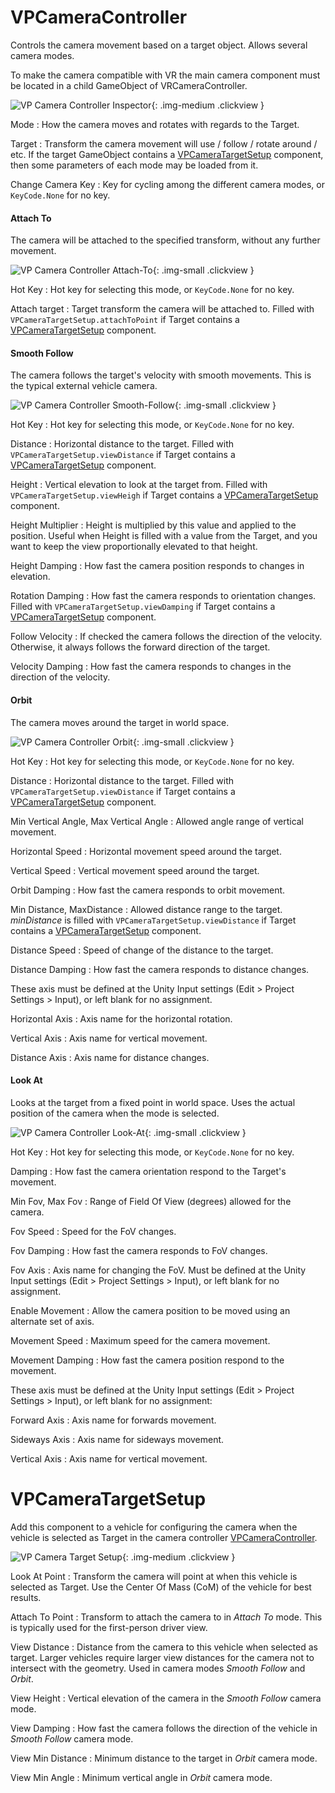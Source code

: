# VPCameraController

Controls the camera movement based on a target object. Allows several camera modes.

To make the camera compatible with VR the main camera component must be located in a child
GameObject of VRCameraController.

![VP Camera Controller Inspector](/img/components/vpp-camera-controller-inspector.png){: .img-medium .clickview }

Mode
:	How the camera moves and rotates with regards to the Target.

Target
:	Transform the camera movement will use / follow / rotate around / etc.
	If the target GameObject contains a [VPCameraTargetSetup](#vpcameratargetsetup) component,
	then some parameters of each mode may be loaded from it.

Change Camera Key
:	Key for cycling among the different camera modes, or `KeyCode.None` for no key.

#### Attach To

The camera will be attached to the specified transform, without any further movement.

![VP Camera Controller Attach-To](/img/components/vpp-camera-controller-inspector-attach-to.png){: .img-small .clickview }

Hot Key
:	Hot key for selecting this mode, or `KeyCode.None` for no key.

Attach target
:	Target transform the camera will be attached to.
	Filled with `VPCameraTargetSetup.attachToPoint` if Target contains a [VPCameraTargetSetup](#vpcameratargetsetup)
	component.

#### Smooth Follow

The camera follows the target's velocity with smooth movements. This is the typical external vehicle
camera.

![VP Camera Controller Smooth-Follow](/img/components/vpp-camera-controller-inspector-smooth-follow.png){: .img-small .clickview }

Hot Key
:	Hot key for selecting this mode, or `KeyCode.None` for no key.

Distance
:	Horizontal distance to the target. Filled with `VPCameraTargetSetup.viewDistance` if Target
	contains a [VPCameraTargetSetup](#vpcameratargetsetup) component.

Height
:	Vertical elevation to look at the target from. Filled with `VPCameraTargetSetup.viewHeigh` if
	Target contains a [VPCameraTargetSetup](#vpcameratargetsetup) component.

Height Multiplier
:	Height is multiplied by this value and applied to the position. Useful when Height is filled
	with a value from the Target, and you want to keep the view proportionally elevated to that
	height.

Height Damping
:	How fast the camera position responds to changes in elevation.

Rotation Damping
:	How fast the camera responds to orientation changes. Filled with `VPCameraTargetSetup.viewDamping`
	if Target contains a [VPCameraTargetSetup](#vpcameratargetsetup) component.

Follow Velocity
:	If checked the camera follows the direction of the velocity. Otherwise, it always follows the
	forward direction of the target.

Velocity Damping
:	How fast the camera responds to changes in the direction of the velocity.

#### Orbit

The camera moves around the target in world space.

![VP Camera Controller Orbit](/img/components/vpp-camera-controller-inspector-orbit.png){: .img-small .clickview }

Hot Key
:	Hot key for selecting this mode, or `KeyCode.None` for no key.

Distance
:	Horizontal distance to the target. Filled with `VPCameraTargetSetup.viewDistance` if Target
	contains a [VPCameraTargetSetup](#vpcameratargetsetup) component.

Min Vertical Angle, Max Vertical Angle
:	Allowed angle range of vertical movement.

Horizontal Speed
:	Horizontal movement speed around the target.

Vertical Speed
:	Vertical movement speed around the target.

Orbit Damping
:	How fast the camera responds to orbit movement.

Min Distance, MaxDistance
:	Allowed distance range to the target. _minDistance_ is filled with `VPCameraTargetSetup.viewDistance`
	if Target contains a [VPCameraTargetSetup](#vpcameratargetsetup) component.

Distance Speed
:	Speed of change of the distance to the target.

Distance Damping
:	How fast the camera responds to distance changes.

These axis must be defined at the Unity Input settings (Edit > Project Settings > Input), or left
blank for no assignment.

Horizontal Axis
:	Axis name for the horizontal rotation.

Vertical Axis
:	Axis name for vertical movement.

Distance Axis
:	Axis name for distance changes.

#### Look At

Looks at the target from a fixed point in world space. Uses the actual position of the camera
when the mode is selected.

![VP Camera Controller Look-At](/img/components/vpp-camera-controller-inspector-look-at.png){: .img-small .clickview }

Hot Key
:	Hot key for selecting this mode, or `KeyCode.None` for no key.

Damping
:	How fast the camera orientation respond to the Target's movement.

Min Fov, Max Fov
:	Range of Field Of View (degrees) allowed for the camera.

Fov Speed
:	Speed for the FoV changes.

Fov Damping
:	How fast the camera responds to FoV changes.

Fov Axis
:	Axis name for changing the FoV. Must be defined at the Unity Input settings (Edit > Project
	Settings > Input), or left blank for no assignment.

Enable Movement
:	Allow the camera position to be moved using an alternate set of axis.

Movement Speed
:	Maximum speed for the camera movement.

Movement Damping
:	How fast the camera position respond to the movement.

These axis must be defined at the Unity Input settings (Edit > Project Settings > Input), or left
blank for no assignment:

Forward Axis
:	Axis name for forwards movement.

Sideways Axis
:	Axis name for sideways movement.

Vertical Axis
:	Axis name for vertical movement.

# VPCameraTargetSetup

Add this component to a vehicle for configuring the camera when the vehicle is selected as Target
in the camera controller [VPCameraController](#vpcameracontroller).

![VP Camera Target Setup](/img/components/vpp-camera-target-setup.png){: .img-medium .clickview }

Look At Point
:	Transform the camera will point at when this vehicle is selected as Target. Use the Center Of
	Mass (CoM) of the vehicle for best results.

Attach To Point
:	Transform to attach the camera to in _Attach To_ mode. This is typically used for the
	first-person driver view.

View Distance
:	Distance from the camera to this vehicle when selected as target. Larger vehicles require larger
	view distances for the camera not to intersect with the geometry. Used in camera modes _Smooth
	Follow_ and _Orbit_.

View Height
:	Vertical elevation of the camera in the _Smooth Follow_ camera mode.

View Damping
:	How fast the camera follows the direction of the vehicle in _Smooth Follow_ camera mode.

View Min Distance
:	Minimum distance to the target in _Orbit_ camera mode.

View Min Angle
:	Minimum vertical angle in _Orbit_ camera mode.
